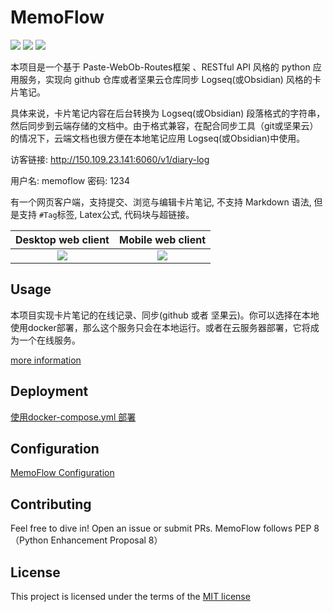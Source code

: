 # MemoFlow
<p align="left">
    <img src='https://img.shields.io/badge/language-python3.9-green'>
    <img src='https://img.shields.io/badge/Docker-Yes-brightgreen'>
    <img src='https://img.shields.io/badge/OpenStack-Architecture-orange'>
</p>
本项目是一个基于 Paste-WebOb-Routes框架 、RESTful API 风格的 python 应用服务，实现向 github 仓库或者坚果云仓库同步 Logseq(或Obsidian) 风格的卡片笔记。

具体来说，卡片笔记内容在后台转换为 Logseq(或Obsidian) 段落格式的字符串，然后同步到云端存储的文档中。由于格式兼容，在配合同步工具（git或坚果云）的情况下，云端文档也很方便在本地笔记应用 Logseq(或Obsidian)中使用。

访客链接:
http://150.109.23.141:6060/v1/diary-log 

用户名: memoflow
密码: 1234

有一个网页客户端，支持提交、浏览与编辑卡片笔记, 不支持 Markdown 语法, 但是支持 `#Tag`标签, Latex公式, 代码块与超链接。

Desktop web client             |  Mobile web client
:-------------------------:|:-------------------------:
![](https://qyzhizi.cn/img/202405071900184.png)  |  ![](https://qyzhizi.cn/img/202405071900655.png)


## Usage
本项目实现卡片笔记的在线记录、同步(github 或者 坚果云)。你可以选择在本地使用docker部署，那么这个服务只会在本地运行。或者在云服务器部署，它将成为一个在线服务。

[more information](./docs/usage.md)

## Deployment
[使用docker-compose.yml 部署](./docs/docker_deployment_approach.md)

## Configuration
[MemoFlow Configuration](./docs/memoflow_configuration.md)


## Contributing
Feel free to dive in! Open an issue or submit PRs.
MemoFlow follows PEP 8（Python Enhancement Proposal 8）

## License
This project is licensed under the terms of the [MIT license](./LICENSE)
